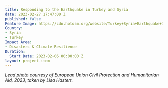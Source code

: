 ```yaml
---
title: Responding to the Earthquake in Turkey and Syria
date: 2023-02-27 17:47:00 Z
published: false
Feature Image: https://cdn.hotosm.org/website/Turkey+Syria+Earthquake+Image+from+EU+B.jpeg
Country:
- Syria
- Turkey
Impact Area:
- Disasters & Climate Resilience
Duration:
  Start Date: 2023-02-06 00:00:00 Z
layout: project-item
---
```


*Lead [photo](https://www.flickr.com/photos/eu_echo/52680675698/in/album-72177720305858312/) courtesy of European Union Civil Protection and Humanitarian Aid, 2023, taken by Lisa Hastert.*

<script src="https://stories.hotosm.org/turkey_syria_eq_response_p-er-page/embed.js"></script>